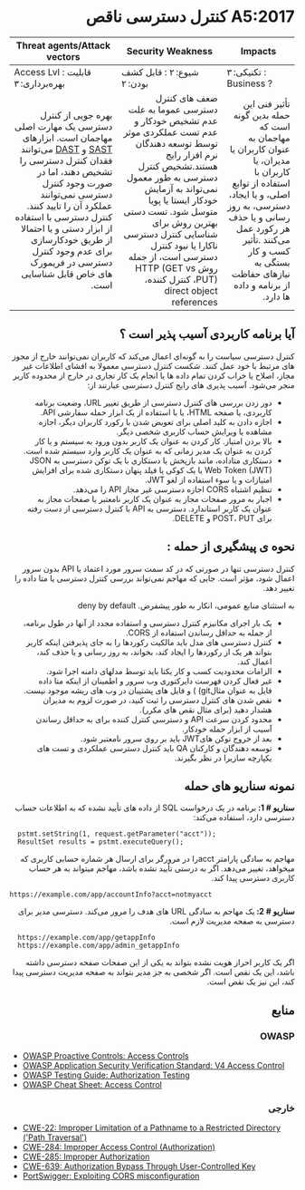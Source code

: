 # <div dir="rtl" align="right">A5:2017 کنترل دسترسی ناقص</div> 

| Threat agents/Attack vectors | Security Weakness  | Impacts |
| -- | -- | -- |
| Access Lvl : قابلیت بهره‌برداری: ۳ | شیوع: ۲ : قابل کشف بودن: ۲ | تکنیکی: ۳ : Business ? |
| <div dir="rtl" align="right"> بهره جویی از کنترل دسترسی یک مهارت اصلی مهاجمان است. ابزارهای <a href="https://owasp.org/www-community/Source_Code_Analysis_Tools">SAST</a> و <a href="https://owasp.org/www-community/Vulnerability_Scanning_Tools">DAST</a> می‌توانند فقدان کنترل دسترسی را تشخیص دهند، اما در صورت وجود کنترل دسترسی نمی‌توانند عملکرد آن را تایید کنند. کنترل دسترسی با استفاده از ابزار دستی و یا احتمالا از طریق خودکارسازی برای عدم وجود کنترل دسترسی در فریمورک های خاص قابل شناسایی است.</div> | <div dir="rtl" align="right">ضعف های کنترل دسترسی عموما به علت عدم تشخیص خودکار و عدم تست عملکردی موثر توسط توسعه دهندگان نرم افزار رایج هستند.تشخیص کنترل دسترسی به طور معمول نمی‌تواند به آزمایش خودکار ایستا یا پویا متوسل شود. تست دستی بهترین روش برای شناسایی کنترل دسترسی ناکارا یا نبود کنترل دسترسی است، از جمله روش HTTP (GET vs PUT)، کنترل کننده، direct object references </div> | <div dir="rtl" align="right">تأثیر فنی این حمله بدین گونه است که مهاجمان به عنوان کاربران یا مدیران، یا کاربران با استفاده از توابع اصلی، و یا ایجاد، دسترسی، به روز رسانی و یا حذف هر رکورد عمل می‌کنند .تأثیر کسب و کار بستگی به نیازهای حفاظت از برنامه و داده ها دارد.</div> |

## <div dir="rtl" align="right">آیا برنامه کاربردی آسیب پذیر است ؟</div>

<p dir="rtl" align="right">کنترل دسترسی سیاست را به گونه‌ای اعمال می‌کند که کاربران نمی‌توانند خارج از مجوز های مرتبط با خود عمل کنند. شکست کنترل دسترسی معمولا به افشای اطلاعات غیر مجاز، اصلاح یا خراب کردن تمام داده ها یا انجام یک کار تجاری در خارج از محدوده کاربر منجر می‌شود. آسیب پذیری های رایج کنترل دسترسی عبارتند از:</p>

<ul dir="rtl" align="right">
  <li>دور زدن بررسی های کنترل دسترسی از طریق تغییر URL، وضعیت برنامه کاربردی، یا صفحه HTML، یا با استفاده از یک ابزار حمله سفارشی API.  
  </li>
    <li>
اجازه دادن به کلید اصلی برای تعویض شدن با رکورد کاربران دیگر، اجازه مشاهده یا ویرایش حساب کاربری شخصی دیگر. 
  </li>
    <li>بالا بردن امتیاز. کار کردن به عنوان یک کاربر بدون ورود به سیستم و یا کار کردن به عنوان یک مدیر زمانی که به عنوان یک کاربر وارد سیستم شده است.  
  </li>
    <li>دستکاری متاداده، مانند بازپخش یا دستکاری با یک توکن دسترسی به JSON Web Token (JWT)  یا یک کوکی یا فیلد پنهان دستکاری شده برای افزایش امتیازات و یا سوء استفاده از لغو JWT.
  </li>
    <li>
تنظیم اشتباه CORS اجازه دسترسی غیر مجاز API را می‌دهد.
  </li>
    <li>اجبار به مرور صفحات مجاز به عنوان یک کاربر نامعتبر یا صفحات مجاز به عنوان یک کاربر استاندارد. دسترسی به API با کنترل دسترسی از دست رفته برای POST، PUT و DELETE.
</ul>

## <div dir="rtl" align="right">نحوه ی پیشگیری از حمله :</div>

<p dir="rtl" align="right">کنترل دسترسی تنها در صورتی که در کد سمت سرور مورد اعتماد یا API بدون سرور اعمال شود، مؤثر است. جایی که مهاجم نمی‌تواند بررسی کنترل دسترسی یا متا داده را تغییر دهد. </p>

<p dir="rtl" align="right">به استثنای منابع عمومی، انکار به طور پیشفرض. deny by default</p>

<ul dir="rtl" align="right">
  <li>
یک بار اجرای مکانیزم کنترل دسترسی و استفاده مجدد از آنها در طول برنامه، از جمله به حداقل رساندن استفاده از CORS.
  </li>
  <li>کنترل دسترسی های مدل باید مالکیت رکوردها را به جای پذیرفتن اینکه کاربر بتواند هر یک از رکوردها را ایجاد کند، بخواند، به روز رسانی و یا حذف کند، اعمال کند.
  </li>
  <li>
الزامات محدودیت کسب و کار یکتا باید توسط مدلهای دامنه اجرا شود.
  </li>
  <li>
    غیر فعال کردن فهرست دایرکتوری وب سرور و اطمینان از اینکه متا داده فایل به عنوان مثالgit) ) و فایل های پشتیبان در وب های ریشه موجود نیست.
  </li>
  <li>
نقص شدن های کنترل دسترسی را ثبت کنید، در صورت لزوم به مدیران هشدار دهید (برای مثال نقص های مکرر). 
  </li>
  <li>
محدود کردن سرعت API و دسترسی کنترل کننده برای به حداقل رساندن آسیب از ابزار حمله خودکار.
  </li>
  <li>
بعد از خروج توکن هایJWT باید بر روی سرور نامعتبر شود.
  </li>
  <li>
توسعه دهندگان و کارکنان QA باید کنترل دسترسی عملکردی و تست های یکپارچه سازیرا در نظر بگیرند.
  </li>
</ul>

## <div dir="rtl" align="right">نمونه سناریو های حمله</div>

<p dir="rtl" align="right"><strong>سناریو # 1: </strong>برنامه در یک درخواست SQL از داده های تأیید نشده که به اطلاعات حساب دسترسی دارد، استفاده می‌کند:</p>

```
  pstmt.setString(1, request.getParameter("acct"));
  ResultSet results = pstmt.executeQuery();
```

<p dir="rtl" align="right">مهاجم به سادگی پارامتر  acctرا در مرورگر برای ارسال هر شماره حسابی کاربری که میخواهد، تغییر می‌دهد. اگر به درستی تأیید نشده باشد، مهاجم میتواند به هر حساب کاربری دسترسی پیدا کند.</p>

`https://example.com/app/accountInfo?acct=notmyacct`

<p dir="rtl" align="right"><strong>سناریو # 2: </strong>یک مهاجم به سادگی URL های هدف را مرور می‌کند. دسترسی مدیر برای دسترسی به صفحه مدیریت لازم است.
</p>

```
  https://example.com/app/getappInfo
  https://example.com/app/admin_getappInfo
```

<p dir="rtl" align="right">اگر یک کاربر احراز هویت نشده بتواند به یکی از این صفحات صفحه دسترسی داشته باشد، این یک نقص است. اگر شخصی به جز مدیر بتواند به صفحه مدیریت دسترسی پیدا کند، این نیز یک نقص است.</p>

## <div dir="rtl" align="right">منابع</div>

### <div dir="rtl" align="right">OWASP</div> 

* [OWASP Proactive Controls: Access Controls](https://owasp.org/www-project-proactive-controls/v3/en/c7-enforce-access-controls)
* [OWASP Application Security Verification Standard: V4 Access Control](https://github.com/OWASP/ASVS/blob/v4.0.2/4.0/en/0x12-V4-Access-Control.md)
* [OWASP Testing Guide: Authorization Testing](https://owasp.org/www-project-web-security-testing-guide/latest/4-Web_Application_Security_Testing/05-Authorization_Testing/README)
* [OWASP Cheat Sheet: Access Control](https://cheatsheetseries.owasp.org/cheatsheets/Access_Control_Cheat_Sheet.html)

### <div dir="rtl" align="right">خارجی</div>

* [CWE-22: Improper Limitation of a Pathname to a Restricted Directory ('Path Traversal')](https://cwe.mitre.org/data/definitions/22.html)
* [CWE-284: Improper Access Control (Authorization)](https://cwe.mitre.org/data/definitions/284.html)
* [CWE-285: Improper Authorization](https://cwe.mitre.org/data/definitions/285.html)
* [CWE-639: Authorization Bypass Through User-Controlled Key](https://cwe.mitre.org/data/definitions/639.html)
* [PortSwigger: Exploiting CORS misconfiguration](https://portswigger.net/blog/exploiting-cors-misconfigurations-for-bitcoins-and-bounties)
